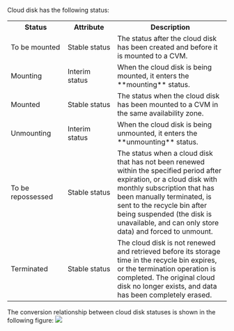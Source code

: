 Cloud disk has the following status:

<table>
     <tr>
         <th>Status</th>  
         <th>Attribute</th>  
         <th>Description</th>  
     </tr>
	 <tr>      
         <td nowrap="nowrap">To be mounted</td>   
	     <td nowrap="nowrap">Stable status</td>
	     <td>The status after the cloud disk has been created and before it is mounted to a CVM.</td>
     </tr> 
	 <tr>      
         <td>Mounting</td>   
	     <td>Interim status</td>
	     <td>When the cloud disk is being mounted, it enters the **mounting** status.</td>
     </tr> 
	 <tr>      
         <td>Mounted</td>   
	     <td>Stable status</td>
	     <td>The status when the cloud disk has been mounted to a CVM in the same availability zone.</td>
     </tr> 
	 <tr>      
         <td>Unmounting</td>   
	     <td>Interim status</td>
	     <td>When the cloud disk is being unmounted, it enters the **unmounting** status.</td>
     </tr> 
	 <tr>      
         <td>To be repossessed</td>   
	     <td>Stable status</td>
	     <td>The status when a cloud disk that has not been renewed within the specified period after expiration, or a cloud disk with monthly subscription that has been manually terminated, is sent to the recycle bin after being suspended (the disk is unavailable, and can only store data) and forced to unmount.</td>
     </tr> 
	 <tr>      
         <td>Terminated</td>   
	     <td>Stable status</td>
	     <td>The cloud disk is not renewed and retrieved before its storage time in the recycle bin expires, or the termination operation is completed. The original cloud disk no longer exists, and data has been completely erased.</td>
     </tr> 
</table>

The conversion relationship between cloud disk statuses is shown in the following figure:
![](https://main.qcloudimg.com/raw/51835ba2aa342252fbc58b2648ce489c.png)
